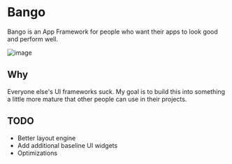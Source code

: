 # Bango

Bango is an App Framework for people who want their apps to look good and perform well.

![image](https://github.com/user-attachments/assets/4523e67f-271b-44d2-a8f5-58779bd819f9)

## Why

Everyone else's UI frameworks suck.
My goal is to build this into something a little more mature that other people can use in their projects.

## TODO

- Better layout engine
- Add additional baseline UI widgets
- Optimizations
